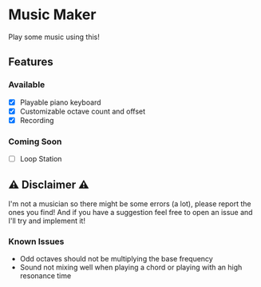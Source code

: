 # Music Maker

Play some music using this!

## Features

### Available
- [x] Playable piano keyboard
- [x] Customizable octave count and offset
- [x] Recording

### Coming Soon
- [ ] Loop Station

## ⚠ Disclaimer ⚠
I'm not a musician so there might be some errors (a lot), please report the ones you find! 
And if you have a suggestion feel free to open an issue and I'll try and implement it!

### Known Issues
- Odd octaves should not be multiplying the base frequency
- Sound not mixing well when playing a chord or playing with an high resonance time

